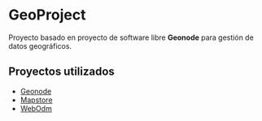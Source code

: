 # GeoProject
Proyecto basado en proyecto de software libre **Geonode** para gestión de datos geográficos.
## Proyectos utilizados
  * [Geonode](https://github.com/UDannyf/geonode)
  * [Mapstore](https://github.com/UDannyf/geonode-mapstore-client)
  * [WebOdm](https://github.com/UDannyf/WebODM)
